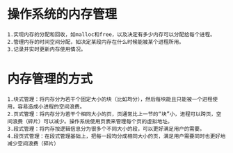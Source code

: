 # 操作系统的内存管理
    1.实现内存的分配和回收，如malloc和free，以及决定有多少内存可以分配给每个进程。
    2.管理内存的时间空间分配，如决定某段内存在什么时候能被某个进程所用。
    3.记录并实时更新内存使用情况。

# 内存管理的方式
    1.块式管理：将内存分为若干个固定大小的块（比如均分），然后每块能且只能被一个进程使用，容易造成小进程的空间浪费。
    2.页式管理：将内存分为若干个相同大小的页，页通常比上一节的“块”小，进程可以跨页，空间浪费（碎片）可以减少。操作系统使用页表来管理每个页的虚拟地址。
    3.段式管理：将内存按逻辑信息分为很多个不同大小的段，可以更好满足用户的需要。
    4.段页式管理：在段式管理基础上，把每一段均分成相同大小的页，满足用户需要同时也更好地减少空间浪费（碎片）
